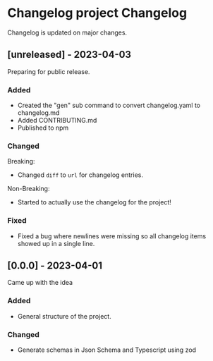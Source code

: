 <!--
NOTE! This is an auto-generated changelog file.
Edit changelog.yaml instead of this otherwise changes will likely be lost.
-->

# Changelog project Changelog

Changelog is updated on major changes.

## [unreleased] - 2023-04-03

Preparing for public release.

### Added

- Created the "gen" sub command to convert changelog.yaml to changelog.md
- Added CONTRIBUTING.md
- Published to npm


### Changed

Breaking:

- Changed `diff` to `url` for changelog entries.

Non-Breaking:

- Started to actually use the changelog for the project!


### Fixed

- Fixed a bug where newlines were missing so all changelog items showed up in a single line.


## [0.0.0] - 2023-04-01

Came up with the idea

### Added

- General structure of the project.


### Changed

- Generate schemas in Json Schema and Typescript using zod


